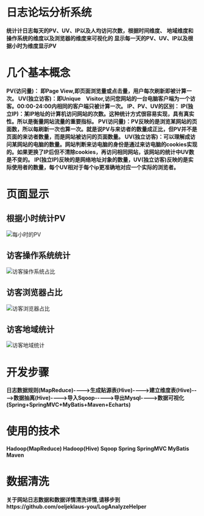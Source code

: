 # 日志论坛分析系统
**统计计日志每天的PV、UV、IP以及人均访问次数，根据时间维度、**
**地域维度和操作系统的维度以及浏览器的维度来可视化的
显示每一天的PV、UV、IP以及根据小时为维度显示PV**
# 几个基本概念
**PV(访问量)： 即Page View,即页面浏览量或点击量，用户每次刷新即被计算一次。
UV(独立访客)：即Unique　Visitor,访问您网站的一台电脑客户端为一个访客。00:00-24:00内相同的客户端只被计算一次。
IP、PV、UV的区别：
IP(独立IP)：某IP地址的计算机访问网站的次数。这种统计方式很容易实现，具有真实性。所以是衡量网站流量的重要指标。
PV(访问量)：PV反映的是浏览某网站的页面数，所以每刷新一次也算一次。就是说PV与来访者的数量成正比，但PV并不是页面的来访者数量，而是网站被访问的页面数量。
UV(独立访客)：可以理解成访问某网站的电脑的数量。网站判断来访电脑的身份是通过来访电脑的cookies实现的。如果更换了IP后但不清除cookies，再访问相同网站，该网站的统计中UV数是不变的。
IP(独立IP)反映的是网络地址对象的数量，UV(独立访客)反映的是实际使用者的数量，每个UV相对于每个ip更准确地对应一个实际的浏览者。**
# 页面显示
## 根据小时统计PV
![每小时的PV](https://github.com/oeljeklaus-you/ForumLogAnaloyze/blob/master/PV.png)
## 访客操作系统统计
![访客操作系统占比](https://github.com/oeljeklaus-you/ForumLogAnaloyze/blob/master/OS.png)
## 访客浏览器占比
![访客浏览器占比](https://github.com/oeljeklaus-you/ForumLogAnaloyze/blob/master/Browser.png)
## 访客地域统计
![访客地域统计](https://github.com/oeljeklaus-you/ForumLogAnaloyze/blob/master/Province.png)
# 开发步骤
**日志数据规则(MapReduce)---->生成贴源表(Hive)---->建立维度表(Hive)---->数据抽离(Hive)---->导入Sqoop----->导出Mysql---->数据可视化(Spring+SpringMVC+MyBatis+Maven+Echarts)**
# 使用的技术
**Hadoop(MapReduce) 
Hadoop(Hive)
Sqoop
Spring
SpringMVC
MyBatis
Maven**
# 数据清洗
**关于网站日志数据和数据详情清洗详情,请移步到https://github.com/oeljeklaus-you/LogAnalyzeHelper**
